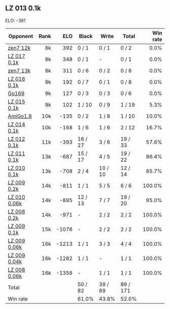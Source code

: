 ## LZ 013 0.1k ##

ELO: -381

Opponent | Rank | ELO | Black | Write | Total | Win rate
---------|-----:|----:|-------|-------|-------|-------:
[zen7 12k](zen7%2012k.md) | 8k | 392 | 0 / 1 | 0 / 1 | 0 / 2 | 0.0%
[LZ 017 0.1k](LZ%20017%200.1k.md) | 8k | 348 | 0 / 1 | - | 0 / 1 | 0.0%
[zen7 13k](zen7%2013k.md) | 8k | 311 | 0 / 6 | 0 / 2 | 0 / 8 | 0.0%
[LZ 016 0.1k](LZ%20016%200.1k.md) | 9k | 192 | 0 / 7 | 0 / 1 | 0 / 8 | 0.0%
[Go169](Go169.md) | 9k | 127 | 0 / 3 | 0 / 3 | 0 / 6 | 0.0%
[LZ 015 0.1k](LZ%20015%200.1k.md) | 9k | 102 | 1 / 10 | 0 / 9 | 1 / 19 | 5.3%
[AmiGo1.8](AmiGo1.8.md) | 10k | -135 | 0 / 2 | 1 / 8 | 1 / 10 | 10.0%
[LZ 014 0.1k](LZ%20014%200.1k.md) | 10k | -168 | 1 / 6 | 1 / 6 | 2 / 12 | 16.7%
[LZ 012 0.1k](LZ%20012%200.1k.md) | 11k | -393 | 16 / 27 | 3 / 6 | 19 / 33 | 57.6%
[LZ 011 0.1k](LZ%20011%200.1k.md) | 13k | -687 | 15 / 17 | 4 / 5 | 19 / 22 | 86.4%
[LZ 010 0.1k](LZ%20010%200.1k.md) | 13k | -708 | 2 / 4 | 10 / 10 | 12 / 14 | 85.7%
[LZ 009 0.2k](LZ%20009%200.2k.md) | 14k | -811 | 1 / 1 | 5 / 5 | 6 / 6 | 100.0%
[LZ 010 0.06k](LZ%20010%200.06k.md) | 14k | -895 | 12 / 13 | 7 / 7 | 19 / 20 | 95.0%
[LZ 008 0.2k](LZ%20008%200.2k.md) | 14k | -971 | - | 2 / 2 | 2 / 2 | 100.0%
[LZ 009 0.1k](LZ%20009%200.1k.md) | 15k | -1076 | - | 2 / 2 | 2 / 2 | 100.0%
[LZ 009 0.06k](LZ%20009%200.06k.md) | 16k | -1213 | 1 / 1 | 3 / 3 | 4 / 4 | 100.0%
[LZ 009 0.04k](LZ%20009%200.04k.md) | 16k | -1282 | 1 / 1 | - | 1 / 1 | 100.0%
[LZ 008 0.06k](LZ%20008%200.06k.md) | 16k | -1358 | - | 1 / 1 | 1 / 1 | 100.0%
Total | | | 50 / 82 | 39 / 89 | 89 / 171 | 
Win rate| | | 61.0% | 43.8% | 52.0% | 
